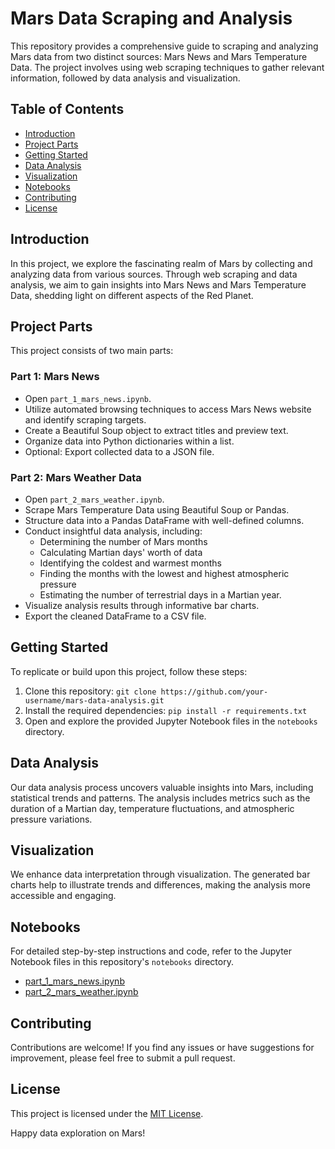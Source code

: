 # Mars Data Scraping and Analysis

This repository provides a comprehensive guide to scraping and analyzing Mars data from two distinct sources: Mars News and Mars Temperature Data. The project involves using web scraping techniques to gather relevant information, followed by data analysis and visualization.

## Table of Contents
- [Introduction](#introduction)
- [Project Parts](#project-parts)
- [Getting Started](#getting-started)
- [Data Analysis](#data-analysis)
- [Visualization](#visualization)
- [Notebooks](#notebooks)
- [Contributing](#contributing)
- [License](#license)

## Introduction
In this project, we explore the fascinating realm of Mars by collecting and analyzing data from various sources. Through web scraping and data analysis, we aim to gain insights into Mars News and Mars Temperature Data, shedding light on different aspects of the Red Planet.

## Project Parts
This project consists of two main parts:

### Part 1: Mars News
- Open `part_1_mars_news.ipynb`.
- Utilize automated browsing techniques to access Mars News website and identify scraping targets.
- Create a Beautiful Soup object to extract titles and preview text.
- Organize data into Python dictionaries within a list.
- Optional: Export collected data to a JSON file.

### Part 2: Mars Weather Data
- Open `part_2_mars_weather.ipynb`.
- Scrape Mars Temperature Data using Beautiful Soup or Pandas.
- Structure data into a Pandas DataFrame with well-defined columns.
- Conduct insightful data analysis, including:
  - Determining the number of Mars months
  - Calculating Martian days' worth of data
  - Identifying the coldest and warmest months
  - Finding the months with the lowest and highest atmospheric pressure
  - Estimating the number of terrestrial days in a Martian year.
- Visualize analysis results through informative bar charts.
- Export the cleaned DataFrame to a CSV file.

## Getting Started
To replicate or build upon this project, follow these steps:

1. Clone this repository: `git clone https://github.com/your-username/mars-data-analysis.git`
2. Install the required dependencies: `pip install -r requirements.txt`
3. Open and explore the provided Jupyter Notebook files in the `notebooks` directory.

## Data Analysis
Our data analysis process uncovers valuable insights into Mars, including statistical trends and patterns. The analysis includes metrics such as the duration of a Martian day, temperature fluctuations, and atmospheric pressure variations.

## Visualization
We enhance data interpretation through visualization. The generated bar charts help to illustrate trends and differences, making the analysis more accessible and engaging.

## Notebooks
For detailed step-by-step instructions and code, refer to the Jupyter Notebook files in this repository's `notebooks` directory.

- [part_1_mars_news.ipynb](notebooks/part_1_mars_news.ipynb)
- [part_2_mars_weather.ipynb](notebooks/part_2_mars_weather.ipynb)

## Contributing
Contributions are welcome! If you find any issues or have suggestions for improvement, please feel free to submit a pull request.

## License
This project is licensed under the [MIT License](LICENSE).

Happy data exploration on Mars!
